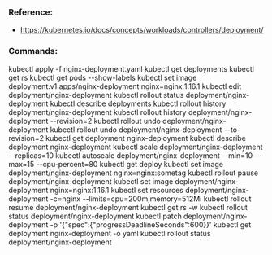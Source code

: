### Reference: 
+ https://kubernetes.io/docs/concepts/workloads/controllers/deployment/

### Commands: 

kubectl apply -f nginx-deployment.yaml
kubectl get deployments
kubectl get rs
kubectl get pods --show-labels
kubectl set image deployment.v1.apps/nginx-deployment nginx=nginx:1.16.1
kubectl edit deployment/nginx-deployment
kubectl rollout status deployment/nginx-deployment
kubectl describe deployments
kubectl rollout history deployment/nginx-deployment
kubectl rollout history deployment/nginx-deployment --revision=2
kubectl rollout undo deployment/nginx-deployment
kubectl rollout undo deployment/nginx-deployment --to-revision=2
kubectl get deployment nginx-deployment
kubectl describe deployment nginx-deployment
kubectl scale deployment/nginx-deployment --replicas=10
kubectl autoscale deployment/nginx-deployment --min=10 --max=15 --cpu-percent=80
kubectl get deploy
kubectl set image deployment/nginx-deployment nginx=nginx:sometag
kubectl rollout pause deployment/nginx-deployment
kubectl set image deployment/nginx-deployment nginx=nginx:1.16.1
kubectl set resources deployment/nginx-deployment -c=nginx --limits=cpu=200m,memory=512Mi
kubectl rollout resume deployment/nginx-deployment
kubectl get rs -w
kubectl rollout status deployment/nginx-deployment
kubectl patch deployment/nginx-deployment -p '{"spec":{"progressDeadlineSeconds":600}}'
kubectl get deployment nginx-deployment -o yaml
kubectl rollout status deployment/nginx-deployment